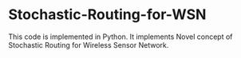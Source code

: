 # Stochastic-Routing-for-WSN
This code is implemented in Python. It implements Novel concept of Stochastic Routing for Wireless Sensor Network.

